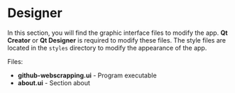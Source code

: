 # Designer

In this section, you will find the graphic interface files to modify the app. **Qt Creator** or **Qt Designer** is required to modify these files. The style files are located in the `styles` directory to modify the appearance of the app.

Files:

- **github-webscrapping.ui** - Program executable
- **about.ui** - Section about